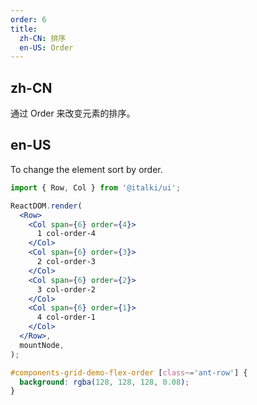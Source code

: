 ```yaml
---
order: 6
title:
  zh-CN: 排序
  en-US: Order
---
```


## zh-CN

通过 Order 来改变元素的排序。

## en-US

To change the element sort by order.

```jsx
import { Row, Col } from '@italki/ui';

ReactDOM.render(
  <Row>
    <Col span={6} order={4}>
      1 col-order-4
    </Col>
    <Col span={6} order={3}>
      2 col-order-3
    </Col>
    <Col span={6} order={2}>
      3 col-order-2
    </Col>
    <Col span={6} order={1}>
      4 col-order-1
    </Col>
  </Row>,
  mountNode,
);
```

```css
#components-grid-demo-flex-order [class~='ant-row'] {
  background: rgba(128, 128, 128, 0.08);
}
```
